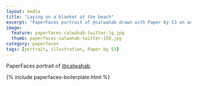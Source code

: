 ```yaml
---
layout: media
title: "Laying on a blanket at the beach"
excerpt: "PaperFaces portrait of @calwahab drawn with Paper by 53 on an iPad."
image: 
  feature: paperfaces-calwahab-twitter-lg.jpg
  thumb: paperfaces-calwahab-twitter-150.jpg
category: paperfaces
tags: [portrait, illustration, Paper by 53]
---
```


PaperFaces portrait of [@calwahab](http://twitter.com/calwahab).

{% include paperfaces-boilerplate.html %}
